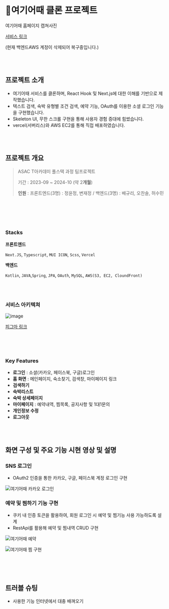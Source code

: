 # 🏨여기어때 클론 프로젝트
 

여기어때 홈페이지 캡쳐사진

[서비스 링크](https://epicktrees.net/)

(현재 백엔드AWS 계정이 삭제되어 복구중입니다.)

<br>
<br>

## 프로젝트 소개

- 여기어때 서비스를 클론하며, React Hook 및 Next.js에 대한 이해를 기반으로 제작했습니다. 
- 텍스트 검색, 숙박 유형별 조건 검색, 예약 기능, OAuth를 이용한 소셜 로그인 기능을 구현했습니다.
- Skeleton UI, 무한 스크롤 구현을 통해 사용자 경험 증대에 힘썼습니다.
- vercel(서버리스)와 AWS EC2를 통해 직접 배포하였습니다.



<br>
<br>

## 프로젝트 개요
> ASAC T아카데미 풀스택 과정 팀프로젝트
> 
> 기간 : 2023-09 ~ 2024-10 (약 2**개월**)
> 
> 
>
> **인원** : 프론트엔드(3명) : 정윤정, 변재정 / 백엔드(3명) : 배규리, 오찬솔, 허수민



<br>
<br>








<br>
<br>


### Stacks

**프론트엔드**

`Next.JS`, `Typescript`, `MUI ICON`, `Scss`, `Vercel`

**백엔드**

 `Kotlin`, `JAVA`,`Spring`, `JPA`, `OAuth`, `MySQL`, `AWS(S3, EC2, CloundFront)`


 



<br>
<br>

### 서비스 아키텍쳐
![image](https://github.com/BoubleJ/epiktrees-bestchoice/assets/122145341/b99aad87-f609-4abf-8555-1c4746f49a7e)




[피그마 링크](https://www.figma.com/file/FVqAmv3JJEKCCGRtvev61S/%EC%97%AC%EA%B8%B0%EC%96%B4%EB%95%8C-%ED%81%B4%EB%A1%A0-%ED%94%84%EB%A1%9C%EC%A0%9D%ED%8A%B8?type=design&node-id=0-1&mode=design&t=53TKMhGvXomUF7vh-0)
<br>
<br>





<br>
<br>

### Key Features


- **로그인** : 소셜(카카오, 페이스북, 구글)로그인
- **홈 화면** : 메인페이지, 숙소찾기, 검색창, 마이페이지 링크
- **검색하기**
- **숙박리스트**
- **숙박 상세페이지**
- **마이페이지** : 예약내역, 찜목록, 공지사항 및 1대1문의
- **개인정보 수정**
- **로그아웃**
  





<br>
<br>


## 화면 구성 및 주요 기능 시현 영상 및 설명



### SNS 로그인 
- OAuth2 인증을 통한 카카오, 구글, 페이스북 계정 로그인 구현

![여기어때 카카오 로그인](https://github.com/BoubleJ/epiktrees-bestchoice/assets/122145341/534f97f1-057e-4498-8563-e2388d82e281)




### 예약 및 찜하기 기능 구현

-  쿠키 내 인증 토큰을 활용하여, 회원 로그인 시 예약 및 찜기능 사용 가능하도록 설계
-  RestApi를 활용해 예약 및 찜내역 CRUD 구현

![여기어때 예약](https://github.com/BoubleJ/epiktrees-bestchoice/assets/122145341/cbcdecf5-7432-4359-93d6-e32e69f96c46)

![여기어때 찜 구현](https://github.com/BoubleJ/epiktrees-bestchoice/assets/122145341/903a4064-2239-414f-a833-a3b6f09d1251)





<br>
<br>
<br>



## 트러블 슈팅
- 사용한 기능 인터넷에서 대충 배껴오기




